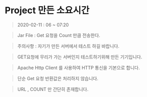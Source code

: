 # Project 만든 소요시간
> 2020-02-11 : 06 ~ 07:20

> Jar File : Get 요청을 Count 만큼 전송한다.

> 주의사항 : 자기가 만든 서버에서 테스트 하길 바랍니다. 

> GET요청에 무리가 가는 서버인지 테스트하기위해 만든 기기입니다.

> Apache Http Client 를 사용하여 HTTP 통신을 기본으로 합니다.

> 단순 Get 요청 반환값은 처리하지 않습니다.

> URL , COUNT 만 간단히 존재합니다.

